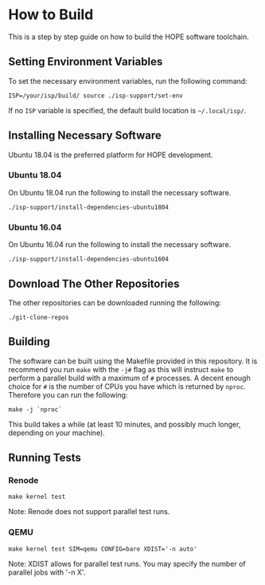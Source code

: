 # How to Build

This is a step by step guide on how to build the HOPE software toolchain.

## Setting Environment Variables
To set the necessary environment variables, run the following command:


```
ISP=/your/isp/build/ source ./isp-support/set-env
```

If no `ISP` variable is specified, the default build location is `~/.local/isp/`.

## Installing Necessary Software

Ubuntu 18.04 is the preferred platform for HOPE development.

### Ubuntu 18.04

On Ubuntu 18.04 run the following to install the necessary software.

```
./isp-support/install-dependencies-ubuntu1804
```

### Ubuntu 16.04

On Ubuntu 16.04 run the following to install the necessary software.

```
./isp-support/install-dependencies-ubuntu1604
```

## Download The Other Repositories

The other repositories can be downloaded running the following:

```
./git-clone-repos
```
## Building

The software can be built using the Makefile provided in this repository.  It is
recommend you run `make` with the `-j#` flag as this will instruct `make` to
perform a parallel build with a maximum of `#` processes.  A decent enough
choice for `#` is the number of CPUs you have which is returned by `nproc`.
Therefore you can run the following:

```
make -j `nproc`
```

This build takes a while (at least 10 minutes, and possibly much longer,
depending on your machine).

## Running Tests

### Renode

```
make kernel test
```

Note: Renode does not support parallel test runs.

### QEMU

```
make kernel test SIM=qemu CONFIG=bare XDIST='-n auto'
```

Note: XDIST allows for parallel test runs. You may specify the number of parallel jobs with '-n X'.
